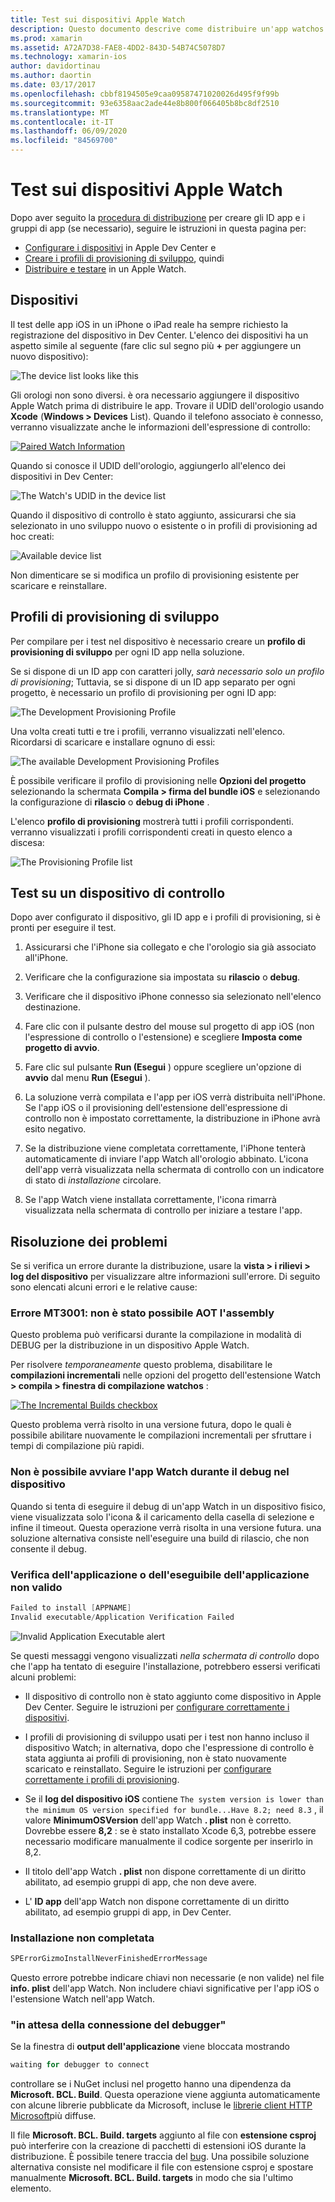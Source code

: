 ```yaml
---
title: Test sui dispositivi Apple Watch
description: Questo documento descrive come distribuire un'app watchos compilata con Novell per il testing in un Apple Watch effettivo. Vengono illustrati i dispositivi, i profili di provisioning, i test e vengono forniti alcuni suggerimenti per la risoluzione dei problemi.
ms.prod: xamarin
ms.assetid: A72A7D38-FAE8-4DD2-843D-54B74C5078D7
ms.technology: xamarin-ios
author: davidortinau
ms.author: daortin
ms.date: 03/17/2017
ms.openlocfilehash: cbbf8194505e9caa09587471020026d495f9f99b
ms.sourcegitcommit: 93e6358aac2ade44e8b800f066405b8bc8df2510
ms.translationtype: MT
ms.contentlocale: it-IT
ms.lasthandoff: 06/09/2020
ms.locfileid: "84569700"
---
```

# <a name="testing-on-apple-watch-devices"></a>Test sui dispositivi Apple Watch

Dopo aver seguito la [procedura di distribuzione](~/ios/watchos/deploy-test/index.md) per creare gli ID app e i gruppi di app (se necessario), seguire le istruzioni in questa pagina per:

- [Configurare i dispositivi](#devices) in Apple Dev Center e
- [Creare i profili di provisioning di sviluppo](#profiles), quindi
- [Distribuire e testare](#testing) in un Apple Watch.

<a name="devices"></a>

## <a name="devices"></a>Dispositivi

Il test delle app iOS in un iPhone o iPad reale ha sempre richiesto la registrazione del dispositivo in Dev Center. L'elenco dei dispositivi ha un aspetto simile al seguente (fare clic sul segno più **+** per aggiungere un nuovo dispositivo):

![](device-images/devices-sml.png "The device list looks like this")

Gli orologi non sono diversi. è ora necessario aggiungere il dispositivo Apple Watch prima di distribuire le app. Trovare il UDID dell'orologio usando **Xcode** (**Windows > Devices** List). Quando il telefono associato è connesso, verranno visualizzate anche le informazioni dell'espressione di controllo:

[![](device-images/xcode-devices-sml.png "Paired Watch Information")](device-images/xcode-devices.png#lightbox)

Quando si conosce il UDID dell'orologio, aggiungerlo all'elenco dei dispositivi in Dev Center:

![](device-images/devices-watch-sml.png "The Watch's UDID in the device list")

Quando il dispositivo di controllo è stato aggiunto, assicurarsi che sia selezionato in uno sviluppo nuovo o esistente o in profili di provisioning ad hoc creati:

![](device-images/devices-provisioning.png "Available device list")

Non dimenticare se si modifica un profilo di provisioning esistente per scaricare e reinstallare.

<a name="profiles"></a>

## <a name="development-provisioning-profiles"></a>Profili di provisioning di sviluppo

Per compilare per i test nel dispositivo è necessario creare un **profilo di provisioning di sviluppo** per ogni ID app nella soluzione.

Se si dispone di un ID app con caratteri jolly, *sarà necessario solo un profilo di provisioning*; Tuttavia, se si dispone di un ID app separato per ogni progetto, è necessario un profilo di provisioning per ogni ID app:

![](device-images/provisioningprofile-development.png "The Development Provisioning Profile")

Una volta creati tutti e tre i profili, verranno visualizzati nell'elenco. Ricordarsi di scaricare e installare ognuno di essi:

![](device-images/provisioningprofiles.png "The available Development Provisioning Profiles")

È possibile verificare il profilo di provisioning nelle **Opzioni del progetto** selezionando la schermata **Compila > firma del bundle iOS** e selezionando la configurazione di **rilascio** o **debug di iPhone** .

L'elenco **profilo di provisioning** mostrerà tutti i profili corrispondenti. verranno visualizzati i profili corrispondenti creati in questo elenco a discesa:

![](device-images/options-selectprofile.png "The Provisioning Profile list")

<a name="testing"></a>

## <a name="testing-on-a-watch-device"></a>Test su un dispositivo di controllo

Dopo aver configurato il dispositivo, gli ID app e i profili di provisioning, si è pronti per eseguire il test.

1. Assicurarsi che l'iPhone sia collegato e che l'orologio sia già associato all'iPhone.

2. Verificare che la configurazione sia impostata su **rilascio** o **debug**.

3. Verificare che il dispositivo iPhone connesso sia selezionato nell'elenco destinazione.

4. Fare clic con il pulsante destro del mouse sul progetto di app iOS (non l'espressione di controllo o l'estensione) e scegliere **Imposta come progetto di avvio**.

5. Fare clic sul pulsante **Run (Esegui** ) oppure scegliere un'opzione di **avvio** dal menu **Run (Esegui** ).

6. La soluzione verrà compilata e l'app per iOS verrà distribuita nell'iPhone.
  Se l'app iOS o il provisioning dell'estensione dell'espressione di controllo non è impostato correttamente, la distribuzione in iPhone avrà esito negativo.

7. Se la distribuzione viene completata correttamente, l'iPhone tenterà automaticamente di inviare l'app Watch all'orologio abbinato. L'icona dell'app verrà visualizzata nella schermata di controllo con un indicatore di stato di *installazione* circolare.

8. Se l'app Watch viene installata correttamente, l'icona rimarrà visualizzata nella schermata di controllo per iniziare a testare l'app.

## <a name="troubleshooting"></a>Risoluzione dei problemi

Se si verifica un errore durante la distribuzione, usare la **vista > i rilievi > log del dispositivo** per visualizzare altre informazioni sull'errore. Di seguito sono elencati alcuni errori e le relative cause:

### <a name="error-mt3001-could-not-aot-the-assembly"></a>Errore MT3001: non è stato possibile AOT l'assembly

Questo problema può verificarsi durante la compilazione in modalità di DEBUG per la distribuzione in un dispositivo Apple Watch.

Per risolvere *temporaneamente* questo problema, disabilitare le **compilazioni incrementali** nelle opzioni del progetto dell'estensione Watch **> compila > finestra di compilazione watchos** :

[![](device-images/disable-incremental-sml.png "The Incremental Builds checkbox")](device-images/disable-incremental.png#lightbox)

Questo problema verrà risolto in una versione futura, dopo le quali è possibile abilitare nuovamente le compilazioni incrementali per sfruttare i tempi di compilazione più rapidi.

### <a name="watch-app-fails-to-start-while-debugging-on-device"></a>Non è possibile avviare l'app Watch durante il debug nel dispositivo

Quando si tenta di eseguire il debug di un'app Watch in un dispositivo fisico, viene visualizzata solo l'icona & il caricamento della casella di selezione e infine il timeout. Questa operazione verrà risolta in una versione futura. una soluzione alternativa consiste nell'eseguire una build di rilascio, che non consente il debug.

### <a name="invalid-application-executable-or-application-verification-failed"></a>Verifica dell'applicazione o dell'eseguibile dell'applicazione non valido

```csharp
Failed to install [APPNAME]
Invalid executable/Application Verification Failed
```

![](device-images/invalid-application-executable.png "Invalid Application Executable alert")

Se questi messaggi vengono visualizzati *nella schermata di controllo* dopo che l'app ha tentato di eseguire l'installazione, potrebbero essersi verificati alcuni problemi:

- Il dispositivo di controllo non è stato aggiunto come dispositivo in Apple Dev Center. Seguire le istruzioni per [configurare correttamente i dispositivi](#devices).

- I profili di provisioning di sviluppo usati per i test non hanno incluso il dispositivo Watch; in alternativa, dopo che l'espressione di controllo è stata aggiunta ai profili di provisioning, non è stato nuovamente scaricato e reinstallato. Seguire le istruzioni per [configurare correttamente i profili di provisioning](#profiles).

- Se il **log del dispositivo iOS** contiene `The system version is lower than the minimum OS version specified for bundle...Have 8.2; need 8.3` , il valore **MinimumOSVersion** dell'app Watch **. plist** non è corretto.
  Dovrebbe essere **8,2** : se è stato installato Xcode 6,3, potrebbe essere necessario modificare manualmente il codice sorgente per inserirlo in 8,2.

- Il titolo dell'app Watch **. plist** non dispone correttamente di un diritto abilitato, ad esempio gruppi di app, che non deve avere.

- L' **ID app** dell'app Watch non dispone correttamente di un diritto abilitato, ad esempio gruppi di app, in Dev Center.

### <a name="install-never-finished"></a>Installazione non completata

```csharp
SPErrorGizmoInstallNeverFinishedErrorMessage
```

Questo errore potrebbe indicare chiavi non necessarie (e non valide) nel file **info. plist** dell'app Watch. Non includere chiavi significative per l'app iOS o l'estensione Watch nell'app Watch.

<!--eg. NSLocationAlwaysUsageDescription -->

### <a name="waiting-for-debugger-to-connect"></a>"in attesa della connessione del debugger"

Se la finestra di **output dell'applicazione** viene bloccata mostrando

```csharp
waiting for debugger to connect
```

controllare se i NuGet inclusi nel progetto hanno una dipendenza da **Microsoft. BCL. Build**. Questa operazione viene aggiunta automaticamente con alcune librerie pubblicate da Microsoft, incluse le [librerie client HTTP Microsoft](https://www.nuget.org/packages/Microsoft.Net.Http/)più diffuse.

Il file **Microsoft. BCL. Build. targets** aggiunto al file con **estensione csproj** può interferire con la creazione di pacchetti di estensioni iOS durante la distribuzione. È possibile tenere traccia del [bug](https://bugzilla.xamarin.com/show_bug.cgi?id=29912).
Una possibile soluzione alternativa consiste nel modificare il file con estensione csproj e spostare manualmente **Microsoft. BCL. Build. targets** in modo che sia l'ultimo elemento.
